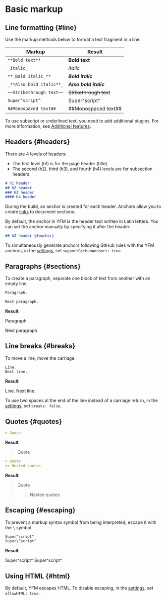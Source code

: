 # Basic markup

## Line formatting {#line}

Use the markup methods below to format a text fragment in a line.

| Markup                   | Result |
|--------------------------| ----- |
| `**Bold text**`          | **Bold text** |
| `_Italic_`               | _Italic_ |
| `**_Bold italic_**`      | **_Bold italic_** |
| `_**Also bold italic**_` | _**Also bold italic**_ |
| `~~Strikethrough text~~` | ~~Strikethrough text~~ |
| `Super^script^`          | Super^script^ |
| `##Monospaced text##`    | ##Monospaced text##

To use subscript or underlined text, you need to add additional plugins. For more information, see [Additional features](./additional.md).

## Headers {#headers}

There are 4 levels of headers:

* The first level (h1) is for the page header (title).
* The second (h2), third (h3), and fourth (h4) levels are for subsection headers.

```markdown
# h1 header
## h2 header
### h3 header
#### h4 header
```

During the build, an anchor is created for each header. Anchors allow you to create [links](./links.md) to document sections.

By default, the anchor in YFM is the header text written in Latin letters. You can set the anchor manually by specifying it after the header:

```markdown
## h2 header {#anchor}
```

To simultaneously generate anchors following GitHub rules with the YFM anchors, in the [settings](../settings.md), set `supportGithubAnchors: true`.

## Paragraphs {#sections}

To create a paragraph, separate one block of text from another with an empty line.

```markdown
Paragraph.

Next paragraph.
```

**Result**

Paragraph.

Next paragraph.

## Line breaks {#breaks}

To move a line, move the carriage.

```markdown
Line.
Next line.
```

**Result**

Line.
Next line.

To use two spaces at the end of the line instead of a carriage return, in the [settings](../settings.md), set `breaks: false`.

## Quotes {#quotes}

```markdown
> Quote
```

**Result**

> Quote

```markdown
> Quote
>> Nested quotes
```

**Result**

> Quote

>> Nested quotes

## Escaping {#escaping}

To prevent a markup syntax symbol from being interpreted, escape it with the `\` symbol.

```markdown
Super^script^
Super\^script^
```

**Result**

Super^script^
Super\^script^

## Using HTML {#html}

By default, YFM escapes HTML. To disable escaping, in the [settings](../settings.md), set `allowHTML: true`.

